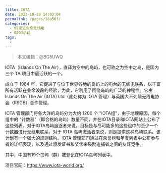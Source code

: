```yaml
---
title: IOTA
date: 2023-10-20 14:03:04
permalink: /pages/28a56f/
categories:
  - 02走进业余无线电
  - 0203活动
tags:
  - 
---
```

> 本文编辑：@BG5UWQ

IOTA（Islands On The Air），直译为空中的岛屿，也可称之为空中之岛，是国内三个 TA 项目中最活跃的一个。

成立于 1964 年，它促进了与位于世界各地的岛屿上的电台的无线电联系，以丰富所有活跃在业余波段的经验，为此，它利用了围绕岛屿的广泛的神秘性。它由 Islands On The Air (IOTA) Ltd（此处称为 IOTA 管理）与英国大不列颠无线电协会（RSGB）合作管理。

IOTA 管理部门将各大洋的岛屿分为大约 1200 个 "IOTA组"，由于地理原因，每个组中的 "计数器"（即合格的岛屿）数量不同，并在IOTA目录和IOTA网站上公布了这些列表。对于IOTA岛屿追逐者来说，目标是与尽可能多的这些组中的至少一个计数器进行无线电联系，对于 IOTA 岛屿激活者来说，则是提供这种岛屿联系。该计划有一个强大的规则结构。IOTA 管理部门通过在荣誉榜和年度列表中公布参与者的详细表现，以及通过颁发证书和奖状来鼓励追捕者之间的友好竞争。

其中，中国有19个岛屿（群）被登记在IOTA岛屿列表中。

项目官网：https://www.iota-world.org/
